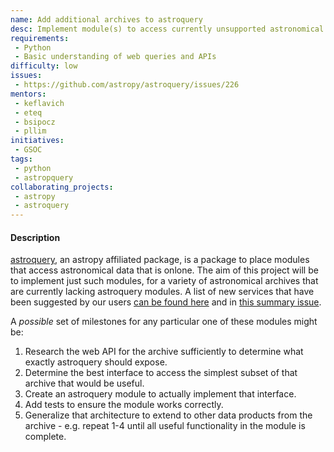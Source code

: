 ```yaml
---
name: Add additional archives to astroquery
desc: Implement module(s) to access currently unsupported astronomical archives using astroquery.
requirements:
 - Python
 - Basic understanding of web queries and APIs
difficulty: low
issues:
 - https://github.com/astropy/astroquery/issues/226
mentors: 
 - keflavich
 - eteq
 - bsipocz
 - pllim
initiatives:
 - GSOC
tags:
 - python
 - astropquery
collaborating_projects:
 - astropy
 - astroquery
---
```


#### Description

[astroquery](http://astroquery.readthedocs.io/), an astropy
affiliated package, is a package to place modules that access astronomical data
that is onlone. The aim of this project will be to implement just such modules,
for a variety of astronomical archives that are currently lacking astroquery modules.
A list of new services that have been suggested by our users
[can be found here](https://github.com/astropy/astroquery/issues?q=is%3Aissue+is%3Aopen+label%3A%22New+Service%22) and
in [this summary issue](https://github.com/astropy/astroquery/issues/226).


A *possible* set of milestones for any particular one of these modules  might be:

1. Research the web API for the archive sufficiently to determine what exactly astroquery should expose.
2. Determine the best interface to access the simplest subset of that archive that would be useful.
3. Create an astroquery module to actually implement that interface.
4. Add tests to ensure the module works correctly.
5. Generalize that architecture to extend to other data products from the archive - e.g. repeat 1-4 until all useful functionality in the module is complete.

